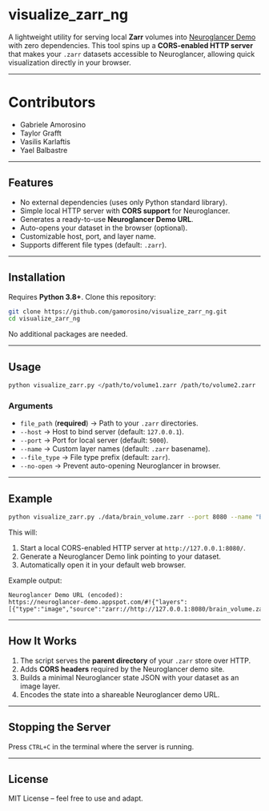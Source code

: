 # visualize_zarr_ng

A lightweight utility for serving local **Zarr** volumes into [Neuroglancer Demo](https://neuroglancer-demo.appspot.com) with zero dependencies.
This tool spins up a **CORS-enabled HTTP server** that makes your `.zarr` datasets accessible to Neuroglancer, allowing quick visualization directly in your browser.

---
# Contributors

* Gabriele Amorosino
* Taylor Grafft
* Vasilis Karlaftis 
* Yael Balbastre
---

## Features

* No external dependencies (uses only Python standard library).
* Simple local HTTP server with **CORS support** for Neuroglancer.
* Generates a ready-to-use **Neuroglancer Demo URL**.
* Auto-opens your dataset in the browser (optional).
* Customizable host, port, and layer name.
* Supports different file types (default: `.zarr`).

---

## Installation

Requires **Python 3.8+**.
Clone this repository:

```bash
git clone https://github.com/gamorosino/visualize_zarr_ng.git
cd visualize_zarr_ng
```

No additional packages are needed.

---

## Usage

```bash
python visualize_zarr.py </path/to/volume1.zarr /path/to/volume2.zarr ...> [--port 5000] [--host 127.0.0.1] [--name <mylayer1 mylayer2 ...>]
```

### Arguments

* `file_path` (**required**) → Path to your `.zarr` directories.
* `--host` → Host to bind server (default: `127.0.0.1`).
* `--port` → Port for local server (default: `5000`).
* `--name` → Custom layer names (default: `.zarr` basename).
* `--file_type` → File type prefix (default: `zarr`).
* `--no-open` → Prevent auto-opening Neuroglancer in browser.

---

## Example

```bash
python visualize_zarr.py ./data/brain_volume.zarr --port 8080 --name "BrainVolume"
```

This will:

1. Start a local CORS-enabled HTTP server at `http://127.0.0.1:8080/`.
2. Generate a Neuroglancer Demo link pointing to your dataset.
3. Automatically open it in your default web browser.

Example output:

```
Neuroglancer Demo URL (encoded):
https://neuroglancer-demo.appspot.com/#!{"layers":[{"type":"image","source":"zarr://http://127.0.0.1:8080/brain_volume.zarr/","name":"BrainVolume"}]}
```

---

##  How It Works

1. The script serves the **parent directory** of your `.zarr` store over HTTP.
2. Adds **CORS headers** required by the Neuroglancer demo site.
3. Builds a minimal Neuroglancer state JSON with your dataset as an image layer.
4. Encodes the state into a shareable Neuroglancer demo URL.

---

##  Stopping the Server

Press `CTRL+C` in the terminal where the server is running.

---

##  License

MIT License – feel free to use and adapt.

